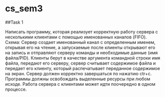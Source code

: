 # cs_sem3

##Task 1

Написать программу, которая реализует корректную работу сервера с несколькими клиентами с помощью именованных каналов (FIFO).
Схема:
Сервер создает именованный канал с определенным именем, открывая его на чтение, а запускаемые после клиенты открывают его на запись и отправляют серверу команды и необходимые данные (имя файла/PID). Клиенты берут в качестве аргумента командной строки имя файла, передают его серверу, сервер считывает содержимое файла и передает его клиенту, который распечатывает переданное содержимое на экран. Сервер должен корректно завершаться по нажатию ctr+c.
Программы должны освобождать выделенные ресурсы при любом исходе. Работа сервера с клиентами может идти поочередно в одном процессе.
